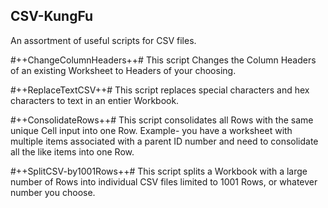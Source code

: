 ## CSV-KungFu ##
An assortment of useful scripts for CSV files.

#++ChangeColumnHeaders++#
This script Changes the Column Headers of an existing Worksheet to Headers of your choosing.

#++ReplaceTextCSV++#
This script replaces special characters and hex characters to text in an entier Workbook.

#++ConsolidateRows++#
This script consolidates all Rows with the same unique Cell input into one Row. Example- you have a worksheet with multiple items associated with a parent ID number and need to consolidate all the like items into one Row.

#++SplitCSV-by1001Rows++#
This script splits a Workbook with a large number of Rows into individual CSV files limited to 1001 Rows, or whatever number you choose.
